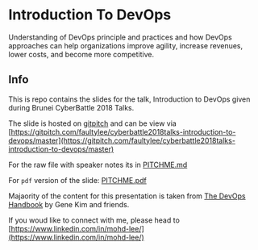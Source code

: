 # Introduction To DevOps
Understanding of DevOps principle and practices and how DevOps approaches can help organizations improve agility, increase revenues, lower costs, and become more competitive.

## Info
This is repo contains the slides for the talk, Introduction to DevOps given during Brunei CyberBattle 2018 Talks.

The slide is hosted on [gitpitch](https://gitpitch.com) and can be view via [https://gitpitch.com/faultylee/cyberbattle2018talks-introduction-to-devops/master](https://gitpitch.com/faultylee/cyberbattle2018talks-introduction-to-devops/master)

For the raw file with speaker notes its in [PITCHME.md](PITCHME.md)

For `pdf` version of the slide: [PITCHME.pdf](PITCHME.pdf)

Majaority of the content for this presentation is taken from [The DevOps Handbook](https://www.amazon.com/DevOps-Handbook-World-Class-Reliability-Organizations/dp/1942788002) by Gene Kim and friends.

If you woud like to connect with me, please head to [https://www.linkedin.com/in/mohd-lee/](https://www.linkedin.com/in/mohd-lee/)